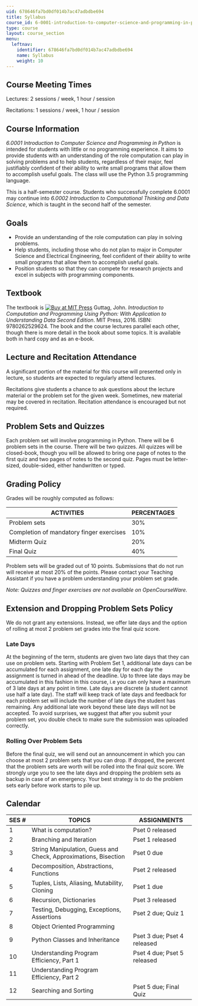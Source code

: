 ```yaml
---
uid: 678646fa7bd0df014b7ac47adbdbe694
title: Syllabus
course_id: 6-0001-introduction-to-computer-science-and-programming-in-python-fall-2016
type: course
layout: course_section
menu:
  leftnav:
    identifier: 678646fa7bd0df014b7ac47adbdbe694
    name: Syllabus
    weight: 10
---
```


Course Meeting Times
--------------------

Lectures: 2 sessions / week, 1 hour / session

Recitations: 1 sessions / week, 1 hour / session

Course Information
------------------

_6.0001 Introduction to Computer Science and Programming in Python_ is intended for students with little or no programming experience. It aims to provide students with an understanding of the role computation can play in solving problems and to help students, regardless of their major, feel justifiably confident of their ability to write small programs that allow them to accomplish useful goals. The class will use the Python 3.5 programming language.

This is a half-semester course. Students who successfully complete 6.0001 may continue into _6.0002 Introduction to Computational Thinking and Data Science_, which is taught in the second half of the semester.

Goals
-----

*   Provide an understanding of the role computation can play in solving problems.
*   Help students, including those who do not plan to major in Computer Science and Electrical Engineering, feel confident of their ability to write small programs that allow them to accomplish useful goals.
*   Position students so that they can compete for research projects and excel in subjects with programming components.

Textbook
--------

The textbook is [![Buy at MIT Press](/images/mp_logo.gif)](https://mitpress.mit.edu/9780262529624) Guttag, John. _Introduction to Computation and Programming Using Python: With Application to Understanding Data Second Edition_. MIT Press, 2016. ISBN: 9780262529624. The book and the course lectures parallel each other, though there is more detail in the book about some topics. It is available both in hard copy and as an e-book.

Lecture and Recitation Attendance
---------------------------------

A significant portion of the material for this course will presented only in lecture, so students are expected to regularly attend lectures.

Recitations give students a chance to ask questions about the lecture material or the problem set for the given week. Sometimes, new material may be covered in recitation. Recitation attendance is encouraged but not required.

Problem Sets and Quizzes
------------------------

Each problem set will involve programming in Python. There will be 6 problem sets in the course. There will be two quizzes. All quizzes will be closed-book, though you will be allowed to bring one page of notes to the first quiz and two pages of notes to the second quiz. Pages must be letter-sized, double-sided, either handwritten or typed.

Grading Policy
--------------

Grades will be roughly computed as follows:

| ACTIVITIES | PERCENTAGES |
| --- | --- |
| Problem sets | 30% |
| Completion of mandatory finger exercises | 10% |
| Midterm Quiz | 20% |
| Final Quiz | 40% 

Problem sets will be graded out of 10 points. Submissions that do not run will receive at most 20% of the points. Please contact your Teaching Assistant if you have a problem understanding your problem set grade.

_Note: Quizzes and finger exercises are not available on OpenCourseWare._

Extension and Dropping Problem Sets Policy
------------------------------------------

We do not grant any extensions. Instead, we offer late days and the option of rolling at most 2 problem set grades into the final quiz score.

### Late Days

At the beginning of the term, students are given two late days that they can use on problem sets. Starting with Problem Set 1, additional late days can be accumulated for each assignment, one late day for each day the assignment is turned in ahead of the deadline. Up to three late days may be accumulated in this fashion in this course, i.e you can only have a maximum of 3 late days at any point in time. Late days are discrete (a student cannot use half a late day). The staff will keep track of late days and feedback for each problem set will include the number of late days the student has remaining. Any additional late work beyond these late days will not be accepted. To avoid surprises, we suggest that after you submit your problem set, you double check to make sure the submission was uploaded correctly.

### Rolling Over Problem Sets

Before the final quiz, we will send out an announcement in which you can choose at most 2 problem sets that you can drop. If dropped, the percent that the problem sets are worth will be rolled into the final quiz score. We strongly urge you to see the late days and dropping the problem sets as backup in case of an emergency. Your best strategy is to do the problem sets early before work starts to pile up.

Calendar
--------

| SES # | TOPICS | ASSIGNMENTS |
| --- | --- | --- |
| 1 | What is computation? | Pset 0 released |
| 2 | Branching and Iteration | Pset 1 released |
| 3 | String Manipulation, Guess and Check, Approximations, Bisection | Pset 0 due |
| 4 | Decomposition, Abstractions, Functions | Pset 2 released |
| 5 | Tuples, Lists, Aliasing, Mutability, Cloning | Pset 1 due |
| 6 | Recursion, Dictionaries | Pset 3 released |
| 7 | Testing, Debugging, Exceptions, Assertions | Pset 2 due; Quiz 1 |
| 8 | Object Oriented Programming | &nbsp; |
| 9 | Python Classes and Inheritance | Pset 3 due; Pset 4 released |
| 10 | Understanding Program Efficiency, Part 1 | Pset 4 due; Pset 5 released |
| 11 | Understanding Program Efficiency, Part 2 | &nbsp; |
| 12 | Searching and Sorting | Pset 5 due; Final Quiz